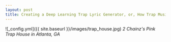 ```yaml
---
layout: post
title: Creating a Deep Learning Trap Lyric Generator, or, How Trap Music is not as Formulaic as Music Critics Think
---
```

![_config.yml]({{ site.baseurl }}/images/trap_house.jpg)
*2 Chainz's Pink Trap House in Atlanta, GA*
